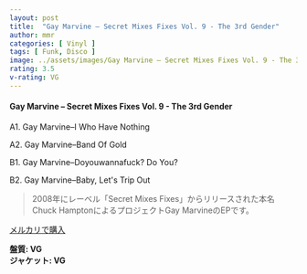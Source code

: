 ```yaml
---
layout: post
title:  "Gay Marvine – Secret Mixes Fixes Vol. 9 - The 3rd Gender"
author: mmr
categories: [ Vinyl ]
tags: [ Funk, Disco ]
image: ../assets/images/Gay Marvine – Secret Mixes Fixes Vol. 9 - The 3rd Gender.jpg
rating: 3.5
v-rating: VG
---
```


#### Gay Marvine – Secret Mixes Fixes Vol. 9 - The 3rd Gender

A1. Gay Marvine–I Who Have Nothing

A2. Gay Marvine–Band Of Gold

B1. Gay Marvine–Doyouwannafuck? Do You?

B2. Gay Marvine–Baby, Let's Trip Out

> 2008年にレーベル「Secret Mixes Fixes」からリリースされた本名Chuck HamptonによるプロジェクトGay MarvineのEPです。

[メルカリで購入](https://jp.mercari.com/item/m65896255728)

<div class="mt-4 mb-4 d-flex align-items-center">
<strong class="mr-1">盤質: VG</strong>
</div>
<div class="mt-4 mb-4 d-flex align-items-center">
<strong class="mr-1">ジャケット: VG</strong>
</div>

